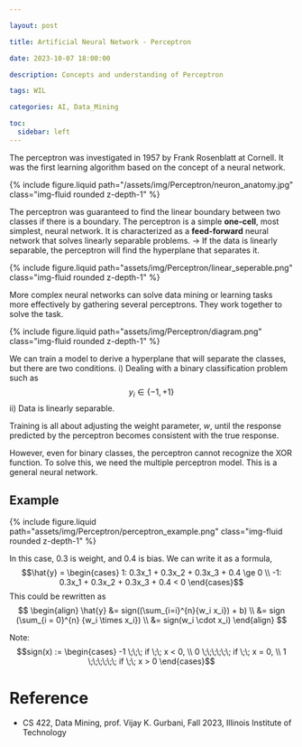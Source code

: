 ```yaml
---

layout: post

title: Artificial Neural Network - Perceptron

date: 2023-10-07 18:00:00

description: Concepts and understanding of Perceptron

tags: WIL

categories: AI, Data_Mining

toc:
  sidebar: left
---
```


The perceptron was investigated in 1957 by Frank Rosenblatt at Cornell. It was the first learning algorithm based on the concept of a neural network.

<div class="row mt-3">
	<div class="col-sm mt-3 mt-md-0">
	{% include figure.liquid path="/assets/img/Perceptron/neuron_anatomy.jpg" class="img-fluid rounded z-depth-1" %}
	</div>
</div>

The perceptron was guaranteed to find the linear boundary between two classes if there is a boundary. 
The perceptron is a simple **one-cell**, most simplest, neural network.
It is characterized as a **feed-forward** neural network that solves linearly separable problems.
	-> If the data is linearly separable, the perceptron will find the hyperplane that separates it.
	
<div class="row mt-3">
	<div class="col-sm mt-3 mt-md-0">
	{% include figure.liquid path="assets/img/Perceptron/linear_seperable.png" class="img-fluid rounded z-depth-1" %}
	</div>
</div>

More complex neural networks can solve data mining or learning tasks more effectively by gathering several perceptrons. They work together to solve the task. 

<div class="row mt-3">
	<div class="col-sm mt-3 mt-md-0">
	{% include figure.liquid path="assets/img/Perceptron/diagram.png" class="img-fluid rounded z-depth-1" %}
	</div>
</div>

We can train a model to derive a hyperplane that will separate the classes, but there are two conditions.
	i) Dealing with a binary classification problem such as $$ y_i \in \{-1, +1\} $$
	ii) Data is linearly separable.

Training is all about adjusting the weight parameter, *w*, until the response predicted by the perceptron becomes consistent with the true response.

However, even for binary classes, the perceptron cannot recognize the XOR function. To solve this, we need the multiple perceptron model. This is a general neural network.

## Example

<div class="row mt-3">
	<div class="col-sm mt-3 mt-md-0">
	{% include figure.liquid path="assets/img/Perceptron/perceptron_example.png" class="img-fluid rounded z-depth-1" %}
	</div>
</div>

In this case, 0.3 is weight, and 0.4 is bias.
We can write it as a formula,
$$\hat{y} = \begin{cases} 1: 0.3x_1 + 0.3x_2 + 0.3x_3 + 0.4 \ge 0 \\ -1: 0.3x_1 + 0.3x_2 + 0.3x_3 + 0.4 < 0 \end{cases}$$
This could be rewritten as $$ \begin{align} \hat{y} &= sign((\sum_{i=i}^{n}{w_i x_i}) + b) \\
&= sign (\sum_{i = 0}^{n} {w_i \times x_i}) \\
&= sign(w_i \cdot x_i)
\end{align} $$

Note: $$sign(x) := \begin{cases} -1 \;\;\; if \;\; x < 0, \\ 0 \;\;\;\;\;\; if \;\; x = 0, \\ 1 \;\;\;\;\;\; if \;\; x > 0 \end{cases}$$

# Reference
- CS 422, Data Mining, prof. Vijay K. Gurbani, Fall 2023, Illinois Institute of Technology
